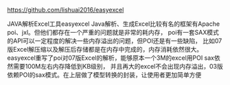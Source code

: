 https://github.com/lishuai2016/easyexcel

JAVA解析Excel工具easyexcel
Java解析、生成Excel比较有名的框架有Apache poi、jxl。但他们都存在一个严重的问题就是非常的耗内存，
poi有一套SAX模式的API可以一定程度的解决一些内存溢出的问题，但POI还是有一些缺陷，
比如07版Excel解压缩以及解压后存储都是在内存中完成的，内存消耗依然很大。
easyexcel重写了poi对07版Excel的解析，能够原本一个3M的excel用POI sax依然需要100M左右内存降低到KB级别，
并且再大的excel不会出现内存溢出，03版依赖POI的sax模式。在上层做了模型转换的封装，让使用者更加简单方便